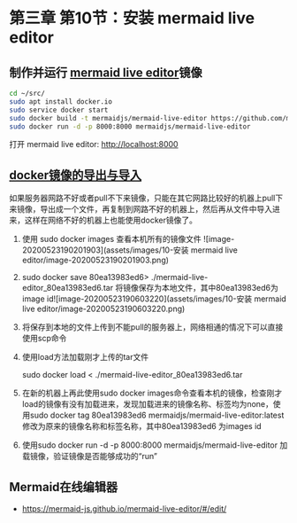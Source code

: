 # 第三章 第10节：安装 mermaid live editor

## 制作并运行 [mermaid live editor](https://github.com/mermaidjs/mermaid-live-editor)镜像

```sh
cd ~/src/
sudo apt install docker.io
sudo service docker start
sudo docker build -t mermaidjs/mermaid-live-editor https://github.com/mermaidjs/mermaid-live-editor.git
sudo docker run -d -p 8000:8000 mermaidjs/mermaid-live-editor
```

打开 mermaid live editor: [http://localhost:8000](http://localhost:8000/)

## [docker镜像的导出与导入](https://jingyan.baidu.com/article/ce436649379e0a3772afd354.html)

如果服务器网路不好或者pull不下来镜像，只能在其它网路比较好的机器上pull下来镜像，导出成一个文件，再复制到网路不好的机器上，然后再从文件中导入进来，这样在网络不好的机器上也能使用docker镜像了。

1. 使用 sudo docker images 查看本机所有的镜像文件
    ![image-20200523190201903](assets/images/10-安装 mermaid live editor/image-20200523190201903.png)

2. sudo docker save 80ea13983ed6> ./mermaid-live-editor_80ea13983ed6.tar 将镜像保存为本地文件，其中80ea13983ed6为image id![image-20200523190603220](assets/images/10-安装 mermaid live editor/image-20200523190603220.png)

3. 将保存到本地的文件上传到不能pull的服务器上，网络相通的情况下可以直接使用scp命令

4. 使用load方法加载刚才上传的tar文件

   sudo docker load < ./mermaid-live-editor_80ea13983ed6.tar 

5. 在新的机器上再此使用sudo docker images命令查看本机的镜像，检查刚才load的镜像有没有加载进来，发现加载进来的镜像名称、标签均为none，使用sudo docker tag 80ea13983ed6 mermaidjs/mermaid-live-editor:latest 修改为原来的镜像名称和标签名称，其中80ea13983ed6 为images id

6. 使用sudo docker run -d -p 8000:8000 mermaidjs/mermaid-live-editor 加载镜像，验证镜像是否能够成功的“run”

## Mermaid在线编辑器

* https://mermaid-js.github.io/mermaid-live-editor/#/edit/

